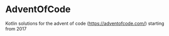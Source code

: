 # AdventOfCode
Kotlin solutions for the advent of code (https://adventofcode.com/) starting from 2017
